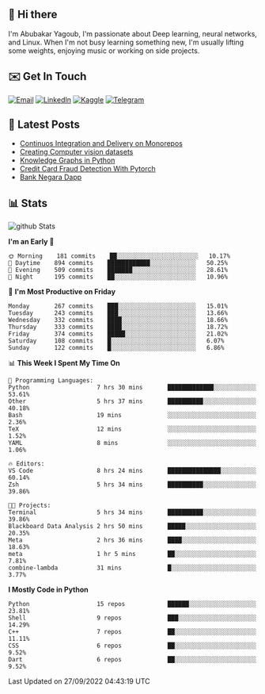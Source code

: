 ## 👋 Hi there

I'm Abubakar Yagoub, I'm passionate about Deep learning, neural networks, and
Linux. When I'm not busy learning something new, I'm usually lifting some
weights, enjoying music or working on side projects.

## ✉️ Get In Touch

[![Email](https://img.shields.io/badge/Email-f1f1f1?style=for-the-badge&logo=gmail&logoColor=0f111a)](mailto:git@blacksuan19.dev)
[![LinkedIn](https://img.shields.io/badge/LinkedIn-0077B5?style=for-the-badge&logo=linkedin&logoColor=white)](https://www.linkedin.com/in/blacksuan19/)
[![Kaggle](https://img.shields.io/badge/Kaggle-5acfff?style=for-the-badge&logo=kaggle&logoColor=white)](http://kaggle.com/abubakaryagob/)
[![Telegram](https://img.shields.io/badge/Telegram-2CA5E0?style=for-the-badge&logo=telegram&logoColor=white)](https://t.me/blacksuan19)

## 📩 Latest Posts

<!-- BLOG-POST-LIST:START -->
- [Continuos Integration and Delivery on Monorepos](http://www.blacksuan19.dev/blog/github-actions-monorepos/)
- [Creating Computer vision datasets](http://www.blacksuan19.dev/blog/creating-datasets/)
- [Knowledge Graphs in Python](http://www.blacksuan19.dev/projects/Knowledge_Graphs/)
- [Credit Card Fraud Detection With Pytorch](http://www.blacksuan19.dev/projects/credit-card-fraud-detection-with-pytorch/)
- [Bank Negara Dapp](http://www.blacksuan19.dev/projects/bank-negara/)
<!-- BLOG-POST-LIST:END -->

## 📊 Stats

![github Stats](https://github-readme-stats.vercel.app/api?username=blacksuan19&theme=github_dark&show_icons=true&count_private=true&custom_title=Github%20Stats&hide_border=true)

<!--START_SECTION:waka-->
**I'm an Early 🐤** 

```text
🌞 Morning    181 commits    ██░░░░░░░░░░░░░░░░░░░░░░░   10.17% 
🌆 Daytime    894 commits    ████████████░░░░░░░░░░░░░   50.25% 
🌃 Evening    509 commits    ███████░░░░░░░░░░░░░░░░░░   28.61% 
🌙 Night      195 commits    ██░░░░░░░░░░░░░░░░░░░░░░░   10.96%

```
📅 **I'm Most Productive on Friday** 

```text
Monday       267 commits    ███░░░░░░░░░░░░░░░░░░░░░░   15.01% 
Tuesday      243 commits    ███░░░░░░░░░░░░░░░░░░░░░░   13.66% 
Wednesday    332 commits    ████░░░░░░░░░░░░░░░░░░░░░   18.66% 
Thursday     333 commits    ████░░░░░░░░░░░░░░░░░░░░░   18.72% 
Friday       374 commits    █████░░░░░░░░░░░░░░░░░░░░   21.02% 
Saturday     108 commits    █░░░░░░░░░░░░░░░░░░░░░░░░   6.07% 
Sunday       122 commits    █░░░░░░░░░░░░░░░░░░░░░░░░   6.86%

```


📊 **This Week I Spent My Time On** 

```text
💬 Programming Languages: 
Python                   7 hrs 30 mins       █████████████░░░░░░░░░░░░   53.61% 
Other                    5 hrs 37 mins       ██████████░░░░░░░░░░░░░░░   40.18% 
Bash                     19 mins             ░░░░░░░░░░░░░░░░░░░░░░░░░   2.36% 
TeX                      12 mins             ░░░░░░░░░░░░░░░░░░░░░░░░░   1.52% 
YAML                     8 mins              ░░░░░░░░░░░░░░░░░░░░░░░░░   1.06%

🔥 Editors: 
VS Code                  8 hrs 24 mins       ███████████████░░░░░░░░░░   60.14% 
Zsh                      5 hrs 34 mins       ██████████░░░░░░░░░░░░░░░   39.86%

🐱‍💻 Projects: 
Terminal                 5 hrs 34 mins       ██████████░░░░░░░░░░░░░░░   39.86% 
Blackboard Data Analysis 2 hrs 50 mins       █████░░░░░░░░░░░░░░░░░░░░   20.35% 
Meta                     2 hrs 36 mins       ████░░░░░░░░░░░░░░░░░░░░░   18.63% 
meta                     1 hr 5 mins         ██░░░░░░░░░░░░░░░░░░░░░░░   7.81% 
combine-lambda           31 mins             █░░░░░░░░░░░░░░░░░░░░░░░░   3.77%

```

**I Mostly Code in Python** 

```text
Python                   15 repos            ██████░░░░░░░░░░░░░░░░░░░   23.81% 
Shell                    9 repos             ███░░░░░░░░░░░░░░░░░░░░░░   14.29% 
C++                      7 repos             ██░░░░░░░░░░░░░░░░░░░░░░░   11.11% 
CSS                      6 repos             ██░░░░░░░░░░░░░░░░░░░░░░░   9.52% 
Dart                     6 repos             ██░░░░░░░░░░░░░░░░░░░░░░░   9.52%

```



 Last Updated on 27/09/2022 04:43:19 UTC
<!--END_SECTION:waka-->
